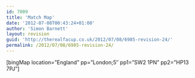 ```yaml
---
id: 7009
title: 'Match Map'
date: '2012-07-08T00:43:24+01:00'
author: 'Simon Barnett'
layout: revision
guid: 'http://therealfacup.co.uk/2012/07/08/6985-revision-24/'
permalink: /2012/07/08/6985-revision-24/
---
```


\[bingMap location=”England” pp=”London;5″ pp1=”SW2 1PN” pp2=”HP13 7PJ”\]
